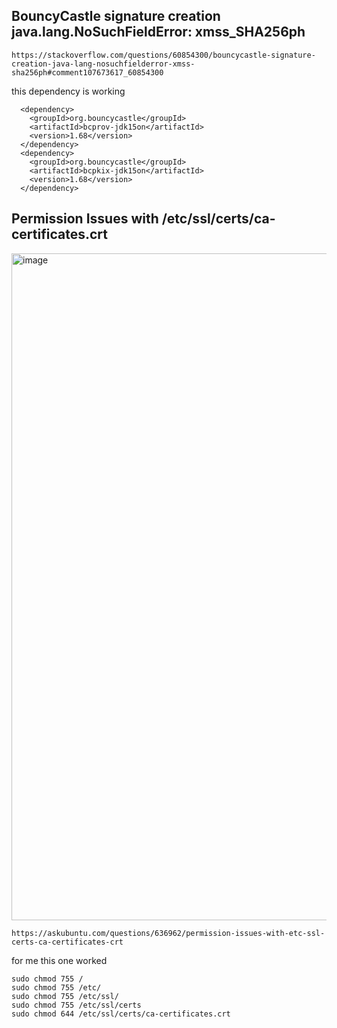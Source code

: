 ## BouncyCastle signature creation java.lang.NoSuchFieldError: xmss_SHA256ph
```
https://stackoverflow.com/questions/60854300/bouncycastle-signature-creation-java-lang-nosuchfielderror-xmss-sha256ph#comment107673617_60854300
```
this dependency is working 
```
  <dependency>
    <groupId>org.bouncycastle</groupId>
    <artifactId>bcprov-jdk15on</artifactId>
    <version>1.68</version>
  </dependency>
  <dependency>
    <groupId>org.bouncycastle</groupId>
    <artifactId>bcpkix-jdk15on</artifactId>
    <version>1.68</version>
  </dependency>
```
## Permission Issues with /etc/ssl/certs/ca-certificates.crt
<img width="1067" alt="image" src="https://github.com/caelumpirata/Kubernetes/assets/85424262/6a3440a3-a02c-450c-8ebb-c28c71d05479">

```
https://askubuntu.com/questions/636962/permission-issues-with-etc-ssl-certs-ca-certificates-crt
```
for me this one worked
```
sudo chmod 755 /
sudo chmod 755 /etc/
sudo chmod 755 /etc/ssl/
sudo chmod 755 /etc/ssl/certs
sudo chmod 644 /etc/ssl/certs/ca-certificates.crt
```
